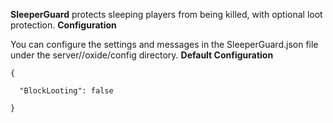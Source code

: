 **SleeperGuard** protects sleeping players from being killed, with optional loot protection.
**Configuration**

You can configure the settings and messages in the SleeperGuard.json file under the server/<identity>/oxide/config directory.
**Default Configuration**

````
{

  "BlockLooting": false

}
````